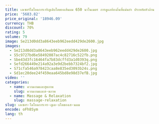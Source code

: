 ```yaml
---
title: เลเซอร์ไดโอดการเจริญเติบโตของเส้นผม 650 นาโนเมตร การดูแลท้องถิ่นที่แม่นยํา ประหยัดหัวล้าน
price: '5683.82'
price_original: '18946.09'
currency: THB
discount: 70%
rating: 5
volume: 79
image: Se213d0dd3a8643eeb962eedd429de2600.jpg
images:
  - Se213d0dd3a8643eeb962eedd429de2600.jpg
  - S5c9727bd6e58492087ac4c82716c522fb.png
  - Sbe43d3fc16464fa7b83dcffd3a1d0393q.png
  - Sefd266449e214a92a3e9d2bebb7324bf2.jpg
  - S71cfa546a978423caa8e835ed3093b24s.png
  - Sd1ec20dee24f459eaa645bd8e98d37efB.jpg
video: ''
categories:
  - name: ความงามและสุขภาพ
    slug: ความงามและส-ขภาพ
  - name: Massage & Relaxation
    slug: massage-relaxation
slug: เลเซอร-ไดโอดการเจร-ญเต-บโตของเส-นผม
encode: oFh8Sym
lang: th
---
```

  